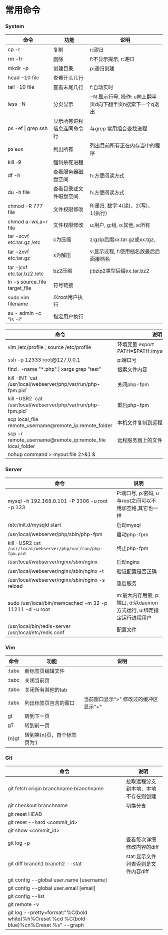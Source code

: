 # 常用命令

### System

命令 | 功能 | 说明
---|---|---
cp -r | 复制 | r:递归
rm -fr | 删除 | f:不显示提示, r:递归
mkdir -p | 创建目录 | p:递归创建
head -10 file | 查看开头几行 | 
tail -10 file | 查看末尾几行 | f:自动实时
less -N | 分页显示 | -N:显示行号, 操作: u向上翻半页d向下翻半页n搜索下一个q退出
ps -ef \| grep ssh | 显示所有进程信息连同命令行 | 与grep 常用组合查找进程
ps aux | 列出所有 | 列出目前所有正在内存当中的程序
kill –9 | 强制杀死进程
df -h | 查看服务器磁盘空间 | h:方便阅读方式
du -h file | 查看目录或文件磁盘空间 | h:方便阅读方式
chmod -R 777 file | 文件权限修改 | R:递归, 数字:4(读)、2(写)、1(执行)
chmod a-wx,a+r file | 文件权限修改 | u:用户, g:组, o:其他, a:所有
tar -zcvf etc.tar.gz /etc | c为压缩 | z:gzip后缀xx.tar.gz或xx.tgz, 
tar -zxvf etc.tar.gz | x为解压 | v:显示过程, f:使用档名放最后后面接档名
tar -jcvf etc.tar.bz2 /etc | bz2压缩 | j:bzip2类型后缀xx.tar.bz2
ln -s source_file target_file | 符号链接 | 
sudo vim filename | 以root用户执行 | 
su - admin -c "ls -l" | 指定用户执行 | 

命令|说明
---|---
vim /etc/profile ; source /etc/profile | 环境变量 export PATH=$PATH:/mysql/bin:/php/bin
ssh -p 12333 root@127.0.0.1 | p:端口号
find . -name "*.php" \| xargs grep "test" | 搜索文件内容
kill -INT \`cat /usr/local/webserver/php/var/run/php-fpm.pid\` | 关闭php-fpm
kill -USR2 \`cat /usr/local/webserver/php/var/run/php-fpm.pid\` | 重启php-fpm
scp local_file remote_username@remote_ip\:remote_folder | 本机文件复制到远程服务器上
scp -r remote_username@remote_ip\:remote_file local_folder | 远程服务器上的文件复制到本机
nohup command > myout.file 2>&1 & | 

### Server

命令|说明
---|---
mysql -h 192.168.0.101 -P 3306 -u root -p 123 | P:端口号, p:密码, u与root之间可以不用加空格,其它也一样 
/etc/init.d/mysqld start | 启动mysql
/usr/local/webserver/php/sbin/php-fpm | 启动php-fpm
kill -USR2 `cat /usr/local/webserver/php/var/run/php-fpm.pid` | 终止php-fpm
/usr/local/webserver/nginx/sbin/nginx | 启动nginx
/usr/local/webserver/nginx/sbin/nginx -t | 验证配置是否正确
/usr/local/webserver/nginx/sbin/nginx -s reload | 重启服务
sudo /usr/local/bin/memcached -m 32 -p 11211 -d -u root | m:最大内存用量, p:端口, d:以daemon方式运行, u:绑定指定运行进程用户
/usr/local/bin/redis-server /usr/local/etc/redis.conf | 配置文件

### Vim
命令 | 功能 | 说明
---|---|---
:tabe| 新标签页编辑文件 | 
:tabc | 关闭当前页 | 
:tabo | 关闭所有其他的tab | 
:tabs | 列出标签页包含的窗口 | 当前窗口显示">" 修改过的缓冲区显示"+"
gt | 转到下一页 | 
gT | 转到前一页 | 
{n}gt | 转到第{n}页，首个标签页为1 |

### Git
命令 | 说明
---|---
git fetch origin branchname:branchname | 拉取远程分支到本地，本地不存在则创建
git checkout branchname | 切换分支
git reset HEAD <file> | 
git reset --hard <commit_id> | 
git show <commit_id> | 
git log -p <file> | 查看每次详细修改内容的diff 
git diff branch1 branch2 --stat | stat:显示文件列表否则是文件内容diff
git config --global user.name [username] | 
git config --global user.email [email] | 
git config --list | 
git remote -v | 
git log --pretty=format:"%C(bold white)%h%Creset %cd %C(bold blue)%cn%Creset %s" --graph | 

